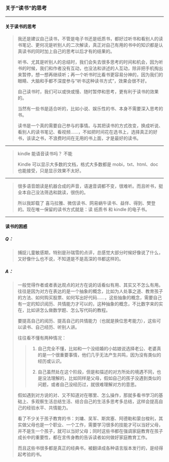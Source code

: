 ### 关于“读书”的思考
---

#### 关于读书的思考

> 我还是建议自己读书，不管是电子书还是纸质书，都好过听书和看别人的读书笔记、更何况是听别人的二次解读，真正对自己有用的书中的知识都是认真读书的同时加上自己的思考以后才有的结果的。
>
> 听书、尤其是听别人的总结时，我们会失去很多思考的时间和机会，因为听书的时候，我们和作者没有互动，也没法和讲述的人互动，除非把手机掏出来暂停，想一想再继续听；再一个听书时比看书更容易分神的，因为我们的眼睛、大脑和手都不深度参与“听书这种读书方式”，效果会很不好。
>
> 自己读书时，我们可以或快或慢、随时暂停和思考，更有利于读书的效果的。
>
> 当然有一些书是适合听的，比如小说、娱乐性的书、本身不需要深入思考的书。
>
> 读书是一个真的需要自己参与的事情。与其把读书的方式改变，换成听说、看别人的读书笔记、看视频……，不如把时间花在选书上，选择真正的好书，该读之书，不浪费时间在无用的书上面，才是最好的读书。

---
> kindle 能语音读书吗？ 不能
>
> Kindle 可以显示大多数的文档，格式大多数都是 mobi，txt、html、doc 也能接受，只是显示效果不太好。


----
> 很多语音朗读是机器合成的声音，语速音调都不变，很难听。而且听书，挺全本自己没法筛选和跳读，很伤的。
>
> 所以我卸载了 喜马拉雅、微信读书、网易蜗牛读书、益伴、得到、樊登的。现在唯一保留的读书方式就是：读 纸质书 和 kindle 的电子书。


---
#### 读书的困惑

##### Q：
> 捕捉儿童敏感期，特别是孙瑞雪的点评，总感觉大部分时候好像说了什么，又好像什么也不说，不知道是不是高深的书都这样的。

##### A：
> 一般觉得作者或者表达观点的对方在说的话看似有用、其实又不怎么有用。往往是因为对方在表达的是一个抽象的概念，比如为人处事之道、教育孩子的方法、如何购买股票、如何写出好代码……，这些抽象的概念，需要自己有一定的知识阅历、共情能力才可以的，这种抽象的概念，不比数字来的实在，比如讲怎么做数学题、怎么写代码的教程。
>
> 要提高自己的阅历、提高自己的共情能力（也就是换位思考能力），这些可以读书、自己经历、听别人讲。
>
> 往往看不懂有两种情况：
>>
>> 1. 自己完全不懂，比如和一个没结婚的小姑娘说选择老公、老婆真的是一个很重要事情，他们几乎无法产生共鸣，因为没有类似的经历或认识。
>>
>> 2. 自己虽然处在这个阶段，但是和描述的对方所处的境遇不同，也是没法理解的，比如同样是父母，假如自己的孩子没遇到类似的问题，或者自己没经历过，就很难理解对方的意思。
>
> 假如遇到对方说的对、又不知道对在哪里、怎么操作，那就多看书学习的基础上、多观察生活总结生活、结合自己的生活多思考多总结，这样会提高自己的经验水平、共情能力。
>
> 看了不少关于孩子教育的书：刘墉、吴军、斯宾塞、阿德勒和蒙台梭利，其实做父母也是一个职业、一个工作，需要学习很多的技能才可以当好父母，并不是生一个孩子，就可以当好父母；同时这些书都在强调家庭教育在孩子成长中的重要性，都在言传身教的告诉读者如何做好家庭教育工作。
>
> 而且这些书很多都是真正的经典书，被翻译成各种语言版本发行的，是经得起考验的书。
